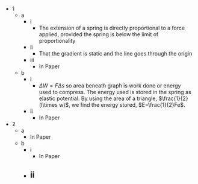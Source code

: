 - 1
	- a
		- i
			- The extension of a spring is directly proportional to a force applied, provided the spring is below the limit of proportionality
		- ii
			- That the gradient is static and the line goes through the origin
		- iii
			- In Paper
	- b
		- i
			- $\Delta W = F\Delta s$ so area beneath graph is work done or energy used to compress. The energy used is stored in the spring as elastic potential. By using the area of a triangle, $\frac{1}{2}(l\times w)$, we find the energy stored, $E=\frac{1}{2}Fe$.
		- ii
			- In Paper
- 2
	- a
		- In Paper
	- b
		- i
			- In Paper
		- ii
			- 